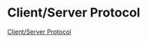 # Client/Server Protocol

[Client/Server Protocol](../../../../reference/clientserver-protocol/README.md)